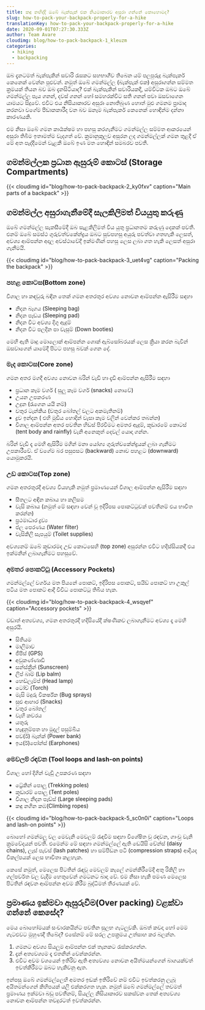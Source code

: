 ```yaml
---
title: කඳු නඟිද්දි ඔබේ බැක්පැක් එක නියමාකාරව අසුරා ගන්නේ කොහොමද?
slug: how-to-pack-your-backpack-properly-for-a-hike
translationKey: how-to-pack-your-backpack-properly-for-a-hike
date: 2020-09-01T07:27:30.333Z
author: Team Avare
cloudimg: blog/how-to-pack-backpack-1_kleuzm
categories:
  - hiking
  - backpacking
---
```

ඔබ දැනටමත් බැක්පැකින් සවාරි රැසකට සහභාගීව තිබෙන යම් පලපුරුදු බැක්පැකර් කෙනෙක් වෙන්න පුළුවන්. නමුත් ඔබේ ගමන්මල්ල (බැක්පැක් එක) අසුරාගන්න සම්මත ක්‍රමයක් තියන බව ඔබ දැනසිටියාද? එක් බැක්පැකින් සවාරියකදී, යම්විටක ඔබට ඔබේ ගමන්මල්ල පැය ගනන්, දවස් ගනන් හෝ සමහරක්විට සති ගනන් පවා ඔසවාගෙන යාමයට සිදුවේ. එවිට එය නිසියාකාරව අසුරා නොතිබුණ හොත් මුළු ගමනම ප්‍රාමාද කරනවා වගේම පීඩාකකාරීද වන බව ඔනෑම බැක්පැකර් කෙනෙක් හොඳින්ම දන්නා කාරණයකි.

එම නිසා ඔබේ ගමන කාර්‍යක්ෂම හා පහසු කරගැනීමට ගමන්මල්ල සම්මත ආකරයෙන් අසුරා තිබීම ඉතාමත්ම වැදගත් වේ. ක්‍රමානුකූලව අසුරන ලද ගමන්මල්ලක් ගමන තුළදී ඒ මේ අත පැද්දීමෙන් වැළකී ඔබේ ඉණ මත හොඳින් සමබරව පවතී.

## ගමන්මල්ලක ප්‍රධාන ඇසුරුම් කොටස් (Storage Compartments)

{{< cloudimg id="blog/how-to-pack-backpack-2_ky0fxv" caption="Main parts of a backpack" >}}

## ගමන්මල්ල අසුරාගැනීමේදී සැලකිලිමත් වියයුතු කරුණු

ඔබේ ගමන්මල්ල සැකසීමේදී ඔබ සැළකිලිමත් විය යුතු ප්‍රධානතම කරුණු දෙකක් පවතී. එනම් ඔබේ සමස්ථ ගුරුවත්වකේන්ද්‍රය ඔබට සුවපහසු අයුරු පවත්වා ගතහැකි ලෙසත්, අවශ්‍ය ආම්පන්න අදාල අවස්ථාවේදී ඉක්මණින් පහසු ලෙස ලබා ගත හැකි ලෙසත් අසුරා ගැනීමයි.

{{< cloudimg id="blog/how-to-pack-backpack-3_uet4vg" caption="Packing the backpack" >}}

### පහළ කොටස(Bottom zone)

විශාල හා කඳවුරු බඳින තෙක් ගමන අතරතුර අවශ්‍ය නොවන ආම්පන්න ඇසිරීම සඳහා

* නිදන බෑගය (Sleeping bag)
* නිදන පෑඩය (Sleeping pad)
* නිදන විට අවශ්‍ය දිගු ඇදුම්
* නිදන විට පලදින පා වැසුම් (Down booties)

මෙහි ඇති මෘදු මොලොක් ආම්පන්න ශොක් ඇබ්සෝබරයක් ලෙස ක්‍රියා කරන බැවින් ඔසවාගෙන් යාමේදී පිටට පහසු බවක් ගෙන දේ.

### මැද කොටස(Core zone)

ගමන අතර මගදී අවශ්‍ය නොවන බරින් වැඩි හා දැඩි ආම්පන්න ඇසිරීම සඳහා

* ප්‍රධාන කෑම වර්ග ( සුලු කෑම වර්ග (snacks) නොවේ)
* උයන උපකරණ
* උදුන (රැගෙන යයි නම්)
* වතුර ටැන්කිය (වතුර බෝතල් වලට අකමැතිනම්)
* ද්‍රව ඉන්දන ( එහි මූඩිය හොදින් වැසා කෑම වලින් වෙන්කර තබන්න)
* විශාල ආම්පන්න අතර පවතින හිඩස් පිරවීමට අමතර ඇදුම්, කූඩාරමේ කොටස් (tent body and rainfly) වැනි අනෙකුත් දෙවල් යොදා ගන්න.

බරින් වැඩි දෑ මෙහි ඇසිරීම මගින් මනා යෝග්‍ය ගුරුත්වකේන්ද්‍රයක් ලබා ගැනීමට උපකාරීවේ. ඒ වගේම බර පසුපසට (backward) නොව පහළට (downward) යොමුකරයි.

### උඩ කොටස(Top zone)

ගමන අතරතුරදී අවශ්‍ය වියහැකි නමුත් ප්‍රමාණයෙන් විශාල ආම්පන්න ඇසිරීම සඳහා

* සීතලට අඳින කබාය හා කලිසම
* වැසි කබාය (නමුත් මේ සඳහා වෙන් වූ ඉදිරිපස පොකට්ටුවක් පවතීනම් එය භාවිත කරන්න)
* ප්‍රථමාධාර ද්‍රව්‍ය
* ජල පෙරණය (Water filter)
* වැසිකිලි සැපයුම් (Toilet supplies)

අවශ්‍යනම් ඔබේ කූඩාරමද උඩ කොටසෙහි (top zone) අසුරන්න එවිට හදිස්සියකදී එය ඉක්මනින් ලබාගැනීමට පහසුවේ.

### අමතර පොකට්ටු (Accessory Pockets)

ගමන්මල්ලේ වර්ගය මත පියනේ පොකට්, ඉදිරිපස පොකට්, සයිඩ් පොකට් හා උකුල් පටිය මත පොකට් ආදී විවිධ පොකට්ටු තිබිය හැක.

{{< cloudimg id="blog/how-to-pack-backpack-4_wsqyef" caption="Accessory pockets" >}}

වඩාත් අත්‍යවශ්‍ය, ගමන අතරතුරදී හදිසියේදී ක්ෂණිකව ලබාගැනීමට අවශ්‍ය දෑ මෙහි අසුරයි.

* සිතියම
* මාලිමාව
* ජීපීස් (GPS)
* අවුකණ්ණාඩි
* සන්ස්ක්‍රීන් (Sunscreen)
* ලිප් බාම් (Lip balm)
* හෙඩ්ලෑම්ප් (Head lamp)
* ටෝච් (Torch)
* මැසි මදුරු විකර්ෂ්ක (Bug sprays)
* සුළු ආහාර (Snacks)
* වතුර බෝතල්
* වැහි කවරය
* යතුරු
* හැඳුනුම්පත හා මුදල් පසුම්බිය
* පව(ර්) බෑන්ක් (Power bank)
* ඉය(ර්)පෝන්ස් (Earphones)

### මෙවලම් රඳවන (Tool loops and lash-on points)

විශාල හෝ දිගින් වැඩිු උපකරණ සඳහා

* ට්‍රේකින් පොලු (Trekking poles)
* කූඩාරම් පොලු (Tent poles)
* විශාල නිදන පෑඩ්ස් (Large sleeping pads)
* කඳු නගින කඹ(Climbing ropes)

{{< cloudimg id="blog/how-to-pack-backpack-5_sc0n0i" caption="Loops and lash-on points" >}}

බොහෝ ගමන්මලු වල මෙවැනි මෙවලම් රැඳවීම සඳහා විශේෂිත වු රඳවන, ගාංචු වැනි ක්‍රමවේදයන් පවතී. එමෙන්ම මේ සඳහා ගමන්මල්ලේ ඇති ඩෙයිසි චේන්ස් (daisy chains), ලෑස් පැචස් (lash patches) හා සම්පීඩන පටි (compression straps) ආදියද විකල්පයක් ලෙස භාවිතා කළහැක.

කෙසේ නමුත්, මෙලෙස පිටතින් රැඳවූ මෙවලම් කැලේ ගමන්කිරීමේදී අතු රිකිලි හා ගල්පර්වත වල වැදීම හෙතුවෙන් ගමටනට බාදා වේ. එම නිසා හැකි පමණ මෙලෙස පිටතින් රඳවන ආම්පන්න අවම කිරීම බුද්ධිමත් තීරණයක් වේ.

## ප්‍රමාණය ඉක්මවා ඇසුරුවීම(Over packing) වළක්වා ගන්නේ කෙසේද?

මෙය බොහෝමයක් සංචාරකයින්ට පවතින සුලභ ගැටලුවකි. ඔබත් කවදා හෝ මෙම ගැටළුවට මුහුණදී තිබේද? එසේනම් මේ සරල උපක්‍රමය උත්සාහ කර බලන්න.

1. ගමනට අවශ්‍ය සියලුම ආම්පන්න එක් තැනකට රැස්කරගන්න.
2. දැන් අත‍්‍යවශ්‍යම දෑ එතනින් වෙන්කරන්න.
3. එවිට අවම වශයෙන් ඉතිරිව ඇති අත්‍යවශ්‍ය නොවන අයිත්මයන්ගෙන් බාගයක්වත් ඉවත්කිරීමට ඔබට හැකිවනු ඇත.

ඉන්පසු ඔබේ ගමන්මල්ලෙහි අමතර ඉඩක් ඉතිරිවේ නම් එවිට ඉවත්කරනු ලැබූ අයිතමන්ගෙන් කිහිපයක් යලි එක්කරගත හැක. නමුත් ඔබේ ගමන්මල්ලේ තවමත් ප්‍රමාණය ඉක්මවා බඩු පවතීනම්, සියල්ල නිසියාකාරව සකස්වන තෙක් අත්‍යවශ්‍ය නොවන ආම්පන්න තවදුරටත් ඉවත්කරන්න.